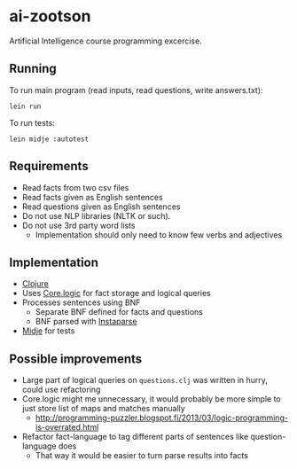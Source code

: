 # ai-zootson

Artificial Intelligence course programming excercise.

## Running

To run main program (read inputs, read questions, write answers.txt):
```
lein run
```

To run tests:
```
lein midje :autotest
```

## Requirements

- Read facts from two csv files
- Read facts given as English sentences
- Read questions given as English sentences
- Do not use NLP libraries (NLTK or such).
- Do not use 3rd party word lists
  - Implementation should only need to know few verbs and adjectives

## Implementation

- [Clojure](http://clojure.org/)
- Uses [Core.logic](https://github.com/clojure/core.logic) for fact storage and logical queries
- Processes sentences using BNF
  - Separate BNF defined for facts and questions
  - BNF parsed with [Instaparse](https://github.com/Engelberg/instaparse)
- [Midje](https://github.com/marick/Midje) for tests

## Possible improvements

- Large part of logical queries on `questions.clj` was written in hurry, could use refactoring
- Core.logic might me unnecessary, it would probably be more simple to just store list of maps and matches manually
  - http://programming-puzzler.blogspot.fi/2013/03/logic-programming-is-overrated.html
- Refactor fact-language to tag different parts of sentences like question-language does
  - That way it would be easier to turn parse results into facts
